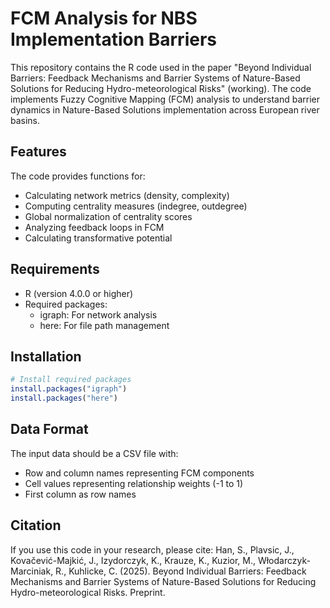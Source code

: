 # FCM Analysis for NBS Implementation Barriers

This repository contains the R code used in the paper "Beyond Individual Barriers: Feedback Mechanisms and Barrier Systems of Nature-Based Solutions for Reducing Hydro-meteorological Risks" (working). The code implements Fuzzy Cognitive Mapping (FCM) analysis to understand barrier dynamics in Nature-Based Solutions implementation across European river basins.

## Features

The code provides functions for:
- Calculating network metrics (density, complexity)
- Computing centrality measures (indegree, outdegree)
- Global normalization of centrality scores
- Analyzing feedback loops in FCM
- Calculating transformative potential

## Requirements

- R (version 4.0.0 or higher)
- Required packages:
  - igraph: For network analysis
  - here: For file path management

## Installation

```R
# Install required packages
install.packages("igraph")
install.packages("here")
```

## Data Format
The input data should be a CSV file with:

- Row and column names representing FCM components
- Cell values representing relationship weights (-1 to 1)
- First column as row names

## Citation
If you use this code in your research, please cite:
Han, S., Plavsic, J., Kovačević-Majkić, J., Izydorczyk, K., Krauze, K., Kuzior, M., Włodarczyk-Marciniak, R., Kuhlicke, C. (2025). Beyond Individual Barriers: Feedback Mechanisms and Barrier Systems of Nature-Based Solutions for Reducing Hydro-meteorological Risks. Preprint.

